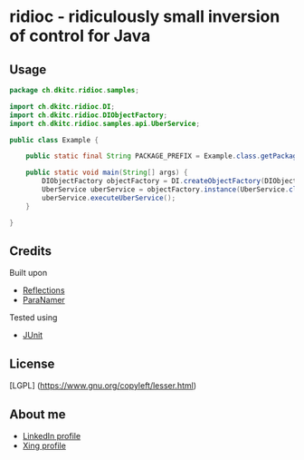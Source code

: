 ridioc - ridiculously small inversion of control for Java
=========================================================

## Usage

```java
package ch.dkitc.ridioc.samples;

import ch.dkitc.ridioc.DI;
import ch.dkitc.ridioc.DIObjectFactory;
import ch.dkitc.ridioc.samples.api.UberService;

public class Example {

    public static final String PACKAGE_PREFIX = Example.class.getPackage().getName();

    public static void main(String[] args) {
        DIObjectFactory objectFactory = DI.createObjectFactory(DIObjectFactory.class, PACKAGE_PREFIX);
        UberService uberService = objectFactory.instance(UberService.class);
        uberService.executeUberService();
    }

}
```

## Credits

Built upon
* [Reflections](https://github.com/ronmamo/reflections)
* [ParaNamer](https://github.com/paul-hammant/paranamer)

Tested using
* [JUnit](https://github.com/junit-team/junit)

## License

[LGPL] (https://www.gnu.org/copyleft/lesser.html)

## About me
* [LinkedIn profile](http://www.linkedin.com/in/dkitc)
* [Xing profile](https://www.xing.com/profile/Diego_Kuenzi)
